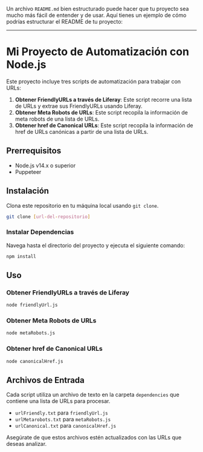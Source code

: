 Un archivo `README.md` bien estructurado puede hacer que tu proyecto sea mucho más fácil de entender y de usar. Aquí tienes un ejemplo de cómo podrías estructurar el README de tu proyecto:

---

# Mi Proyecto de Automatización con Node.js

Este proyecto incluye tres scripts de automatización para trabajar con URLs:

1. **Obtener FriendlyURLs a través de Liferay**: Este script recorre una lista de URLs y extrae sus FriendlyURLs usando Liferay.
2. **Obtener Meta Robots de URLs**: Este script recopila la información de meta robots de una lista de URLs.
3. **Obtener href de Canonical URLs**: Este script recopila la información de href de URLs canónicas a partir de una lista de URLs.

## Prerrequisitos

- Node.js v14.x o superior
- Puppeteer

## Instalación

Clona este repositorio en tu máquina local usando `git clone`.

```bash
git clone [url-del-repositorio]
```

### Instalar Dependencias

Navega hasta el directorio del proyecto y ejecuta el siguiente comando:

```bash
npm install
```

## Uso

### Obtener FriendlyURLs a través de Liferay

```bash
node friendlyUrl.js
```

### Obtener Meta Robots de URLs

```bash
node metaRobots.js
```

### Obtener href de Canonical URLs

```bash
node canonicalHref.js
```

## Archivos de Entrada

Cada script utiliza un archivo de texto en la carpeta `dependencies` que contiene una lista de URLs para procesar.

- `urlFriendly.txt` para `friendlyUrl.js`
- `urlMetarobots.txt` para `metaRobots.js`
- `urlCanonical.txt` para `canonicalHref.js`

Asegúrate de que estos archivos estén actualizados con las URLs que deseas analizar.
